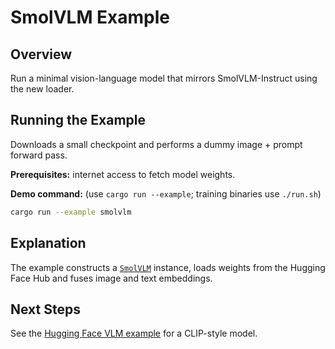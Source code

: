 # SmolVLM Example

## Overview

Run a minimal vision-language model that mirrors SmolVLM-Instruct using the new loader.

## Running the Example

Downloads a small checkpoint and performs a dummy image + prompt forward pass.

**Prerequisites:** internet access to fetch model weights.

**Demo command:** (use `cargo run --example`; training binaries use `./run.sh`)

```bash
cargo run --example smolvlm
```

## Explanation

The example constructs a [`SmolVLM`](../../src/models/smolvlm.rs) instance, loads weights from the Hugging Face Hub and fuses image and text embeddings.

## Next Steps

See the [Hugging Face VLM example](hf_vlm.md) for a CLIP-style model.

